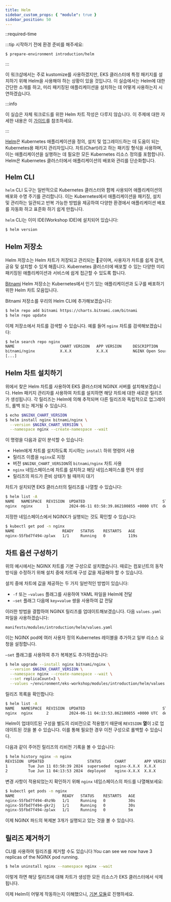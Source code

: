 ```yaml
---
title: Helm
sidebar_custom_props: { "module": true }
sidebar_position: 50
---
```


::required-time

:::tip 시작하기 전에
환경 준비를 해주세요:

```bash timeout=600 wait=10
$ prepare-environment introduction/helm
```

:::

이 워크샵에서는 주로 kustomize를 사용하겠지만, EKS 클러스터에 특정 패키지를 설치하기 위해 Helm을 사용해야 하는 상황이 있을 것입니다. 이 실습에서는 Helm에 대한 간단한 소개를 하고, 미리 패키징된 애플리케이션을 설치하는 데 어떻게 사용하는지 시연하겠습니다.

:::info

이 실습은 자체 워크로드를 위한 Helm 차트 작성은 다루지 않습니다. 이 주제에 대한 자세한 내용은 이 [가이드](https://helm.sh/docs/chart_template_guide/)를 참조하세요.

:::

[Helm](https://helm.sh/)은 Kubernetes 애플리케이션을 정의, 설치 및 업그레이드하는 데 도움이 되는 Kubernetes용 패키지 관리자입니다. 차트(Chart)라고 하는 패키징 형식을 사용하며, 이는 애플리케이션을 실행하는 데 필요한 모든 Kubernetes 리소스 정의를 포함합니다. Helm은 Kubernetes 클러스터에서 애플리케이션의 배포와 관리를 단순화합니다.

## Helm CLI

`helm` CLI 도구는 일반적으로 Kubernetes 클러스터와 함께 사용되어 애플리케이션의 배포와 수명 주기를 관리합니다. 이는 Kubernetes에서 애플리케이션을 패키징, 설치 및 관리하는 일관되고 반복 가능한 방법을 제공하여 다양한 환경에서 애플리케이션 배포를 자동화 하고 표준화 하기 쉽게 만듭니다.

`helm` CLI는 이미 IDE(Workshop IDE)에 설치되어 있습니다:

```bash
$ helm version
```

## Helm 저장소

Helm 저장소는 Helm 차트가 저장되고 관리되는 곳이며, 사용자가 차트를 쉽게 검색, 공유 및 설치할 수 있게 해줍니다. Kubernetes 클러스터에 배포할 수 있는 다양한 미리 패키징된 애플리케이션과 서비스에 쉽게 접근할 수 있도록 합니다.

[Bitnami](https://github.com/bitnami/charts) Helm 저장소는 Kubernetes에서 인기 있는 애플리케이션과 도구를 배포하기 위한 Helm 차트 모음입니다.

Bitnami 저장소를 우리의 Helm CLI에 추가해보겠습니다:

```bash
$ helm repo add bitnami https://charts.bitnami.com/bitnami
$ helm repo update
```

이제 저장소에서 차트를 검색할 수 있습니다. 예를 들어 `nginx` 차트를 검색해보겠습니다:

```bash
$ helm search repo nginx
NAME                    CHART VERSION   APP VERSION     DESCRIPTION
bitnami/nginx           X.X.X           X.X.X           NGINX Open Source is a web server that can be a...
[...]
```

## Helm 차트 설치하기

위에서 찾은 Helm 차트를 사용하여 EKS 클러스터에 NGINX 서버를 설치해보겠습니다. Helm 패키지 관리자를 사용하여 차트를 설치하면 해당 차트에 대한 새로운 릴리즈가 생성됩니다. 각 릴리즈는 Helm에 의해 추적되며 다른 릴리즈와 독립적으로 업그레이드, 롤백 또는 제거될 수 있습니다.

```bash
$ echo $NGINX_CHART_VERSION
$ helm install nginx bitnami/nginx \
  --version $NGINX_CHART_VERSION \
  --namespace nginx --create-namespace --wait
```

이 명령을 다음과 같이 분석할 수 있습니다:

- Helm에게 차트를 설치하도록 지시하는 `install` 하위 명령어 사용
- 릴리즈 이름을 `nginx`로 지정
- 버전 `$NGINX_CHART_VERSION`의 `bitnami/nginx` 차트 사용
- `nginx` 네임스페이스에 차트를 설치하고 해당 네임스페이스를 먼저 생성
- 릴리즈의 파드가 준비 상태가 될 때까지 대기

차트가 설치되면 EKS 클러스터의 릴리즈를 나열할 수 있습니다:

```bash
$ helm list -A
NAME   NAMESPACE  REVISION  UPDATED                                  STATUS    CHART         APP VERSION
nginx  nginx      1         2024-06-11 03:58:39.862100855 +0000 UTC  deployed  nginx-X.X.X   X.X.X
```

지정한 네임스페이스에서 NGINX가 실행되는 것도 확인할 수 있습니다:

```bash
$ kubectl get pod -n nginx
NAME                     READY   STATUS    RESTARTS   AGE
nginx-55fbd7f494-zplwx   1/1     Running   0          119s
```

## 차트 옵션 구성하기

위의 예시에서는 NGINX 차트를 기본 구성으로 설치했습니다. 때로는 컴포넌트의 동작 방식을 수정하기 위해 설치 중에 차트에 구성 값을 제공해야 할 수 있습니다.

설치 중에 차트에 값을 제공하는 두 가지 일반적인 방법이 있습니다:

- `-f` 또는 `—values` 플래그를 사용하여 YAML 파일을 Helm에 전달
- `—set` 플래그 다음에 `key=value` 쌍을 사용하여 값 전달

이러한 방법을 결합하여 NGINX 릴리즈를 업데이트해보겠습니다. 다음 `values.yaml` 파일을 사용하겠습니다:

```file
manifests/modules/introduction/helm/values.yaml
```

이는 NGINX pod에 여러 사용자 정의 Kubernetes 레이블을 추가하고 일부 리소스 요청을 설정합니다.

`—set` 플래그를 사용하여 추가 복제본도 추가하겠습니다:

```bash
$ helm upgrade --install nginx bitnami/nginx \
  --version $NGINX_CHART_VERSION \
  --namespace nginx --create-namespace --wait \
  --set replicaCount=3 \
  --values ~/environment/eks-workshop/modules/introduction/helm/values.yaml
```

릴리즈 목록을 확인합니다:

```bash
$ helm list -A
NAME   NAMESPACE  REVISION  UPDATED                                  STATUS    CHART         APP VERSION
nginx  nginx      2         2024-06-11 04:13:53.862100855 +0000 UTC  deployed  nginx-X.X.X   X.X.X
```

Helm이 업데이트된 구성을 별도의 리비전으로 적용했기 때문에 `REVISION` **열**이 `2`로 업데이트된 것을 볼 수 있습니다. 이를 통해 필요한 경우 이전 구성으로 롤백할 수 있습니다.

다음과 같이 주어진 릴리즈의 리비전 기록을 볼 수 있습니다:

```bash
$ helm history nginx -n nginx
REVISION  UPDATED                   STATUS      CHART        APP VERSION  DESCRIPTION
1         Tue Jun 11 03:58:39 2024  superseded  nginx-X.X.X  X.X.X       Install complete
2         Tue Jun 11 04:13:53 2024  deployed    nginx-X.X.X  X.X.X       Upgrade complete
```

변경 사항이 적용되었는지 확인하기 위해 `nginx` 네임스페이스의 파드를 나열해보세요:

```bash
$ kubectl get pods -n nginx
NAME                     READY   STATUS    RESTARTS   AGE
nginx-55fbd7f494-4hz9b   1/1     Running   0          30s
nginx-55fbd7f494-gkr2j   1/1     Running   0          30s
nginx-55fbd7f494-zplwx   1/1     Running   0          5m
```

이제 NGINX 파드의 복제본 3개가 실행되고 있는 것을 볼 수 있습니다.

## 릴리즈 제거하기

CLI를 사용하여 릴리즈를 제거할 수도 있습니다:You can see we now have 3 replicas of the NGINX pod running.

```bash
$ helm uninstall nginx --namespace nginx --wait
```

이렇게 하면 해당 릴리즈에 대해 차트가 생성한 모든 리소스가 EKS 클러스터에서 삭제됩니다.

이제 Helm이 어떻게 작동하는지 이해했으니, [기본 모듈](/docs/fundamentals)로 진행하세요.